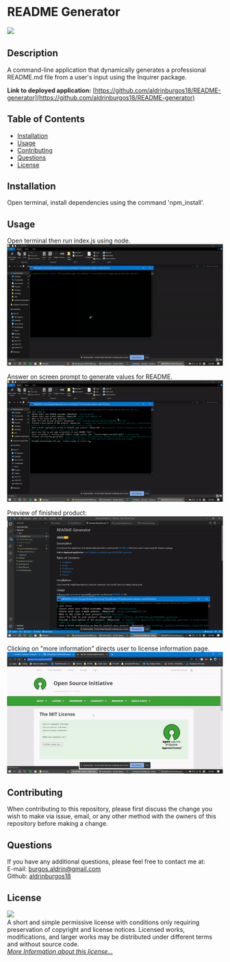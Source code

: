 # README Generator
![](https://img.shields.io/badge/License-MIT-yellow.svg)  
## Description
A command-line application that dynamically generates a professional README.md file from a user's input using the Inquirer package.  
  
**Link to deployed application:** [https://github.com/aldrinburgos18/README-generator](https://github.com/aldrinburgos18/README-generator)

## Table of Contents
- [Installation](#installation)
- [Usage](#usage)
- [Contributing](#contributing)
- [Questions](#questions)
- [License](#license)

## Installation
Open terminal, install dependencies using the command 'npm_install'.

## Usage
Open terminal then run index.js using node.  
![Example1_gif](gif1.gif)
  
Answer on screen prompt to generate values for README.  
![Example2_gif](gif2.gif)
  
Preview of finished product:  
![Example3_gif](gif3.gif)
  
Clicking on "more information" directs user to license information page.
![Example4_gif](gif4.gif)

## Contributing
When contributing to this repository, please first discuss the change you wish to make via issue, email, or any other method with the owners of this repository before making a change.

## Questions
If you have any additional questions, please feel free to contact me at:  
E-mail: burgos.aldrin@gmail.com  
Github: [aldrinburgos18](https://github.com/aldrinburgos18)

## License
![](https://img.shields.io/badge/License-MIT-yellow.svg)  
A short and simple permissive license with conditions only requiring preservation of copyright and license notices. Licensed works, modifications, and larger works may be distributed under different terms and without source code.  
*[More Information about this license...](https://opensource.org/licenses/MIT)*
